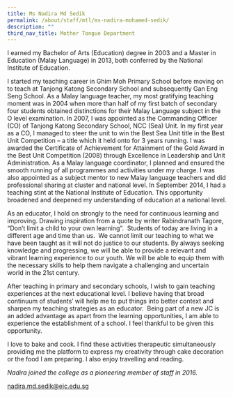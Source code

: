 ```yaml
---
title: Ms Nadira Md Sedik
permalink: /about/staff/mtl/ms-nadira-mohamed-sedik/
description: ""
third_nav_title: Mother Tongue Department
---
```




I earned my Bachelor of Arts (Education) degree in 2003 and a Master in Education (Malay Language) in 2013, both conferred by the National Institute of Education.

I started my teaching career in Ghim Moh Primary School before moving on to teach at Tanjong Katong Secondary School and subsequently Gan Eng Seng School. As a Malay language teacher, my most gratifying teaching moment was in 2004 when more than half of my first batch of secondary four students obtained distinctions for their Malay Language subject in the O level examination. In 2007, I was appointed as the Commanding Officer (CO) of Tanjong Katong Secondary School, NCC (Sea) Unit. In my first year as a CO, I managed to steer the unit to win the Best Sea Unit title in the Best Unit Competition – a title which it held onto for 3 years running. I was awarded the Certificate of Achievement for Attainment of the Gold Award in the Best Unit Competition (2008) through Excellence in Leadership and Unit Administration. As a Malay language coordinator, I planned and ensured the smooth running of all programmes and activities under my charge. I was also appointed as a subject mentor to new Malay language teachers and did professional sharing at cluster and national level. In September 2014, I had a teaching stint at the National Institute of Education. This opportunity broadened and deepened my understanding of education at a national level.

As an educator, I hold on strongly to the need for continuous learning and improving. Drawing inspiration from a quote by writer Rabindranath Tagore, “Don’t limit a child to your own learning”.  Students of today are living in a different age and time than us.  We cannot limit our teaching to what we have been taught as it will not do justice to our students. By always seeking knowledge and progressing, we will be able to provide a relevant and vibrant learning experience to our youth. We will be able to equip them with the necessary skills to help them navigate a challenging and uncertain world in the 21st century.

After teaching in primary and secondary schools, I wish to gain teaching experiences at the next educational level. I believe having that broad continuum of students’ will help me to put things into better context and sharpen my teaching strategies as an educator.  Being part of a new JC is an added advantage as apart from the learning opportunities, I am able to experience the establishment of a school. I feel thankful to be given this opportunity.

I love to bake and cook. I find these activities therapeutic simultaneously providing me the platform to express my creativity through cake decoration or the food I am preparing. I also enjoy travelling and reading.

_Nadira joined the college as a pioneering member of staff in 2016._

[nadira.md.sedik@ejc.edu.sg](mailto:nadira.md.sedik@ejc.edu.sg)